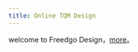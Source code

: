 ```yaml
---
title: Online TQM Design
---
```


welcome to Freedgo Design，[more](https://www.freedgo.com/userdiagram/software_design/UseCaseDiagram-1.html)。




